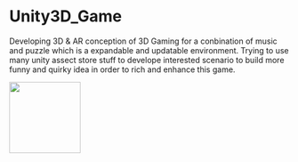 # Unity3D_Game
Developing 3D & AR conception of 3D Gaming for a conbination of music and puzzle 
which is a expandable and updatable environment.
Trying to use many unity assect store stuff to develope interested scenario to build more funny and quirky idea
in order to rich and enhance this game.

<img src="https://drive.google.com/file/d/0B57v1P-kz6cBakxRVml4d2pXS0k/view?usp=sharing&resourcekey=0-ufzfkVIOCRsM0557xCOR3Q" width="128"/>

